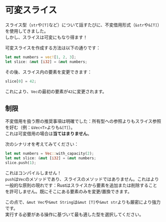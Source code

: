 # 可変スライス

スライス型（`str`や`[T]`など）について話すたびに、不変借用形式（`&str`や`&[T]`）を使用してきました。\
しかし、スライスは可変にもなり得ます！

可変スライスを作成する方法は以下の通りです：

```rust
let mut numbers = vec![1, 2, 3];
let slice: &mut [i32] = &mut numbers;
```

その後、スライス内の要素を変更できます：

```rust
slice[0] = 42;
```

これにより、`Vec`の最初の要素が`42`に変更されます。

## 制限

不変借用を扱う際の推奨事項は明確でした：所有型への参照よりもスライス参照を好む（例：`&Vec<T>`よりも`&[T]`）。\
これは可変借用の場合は**当てはまりません**。

次のシナリオを考えてみてください：

```rust
let mut numbers = Vec::with_capacity(2);
let mut slice: &mut [i32] = &mut numbers;
slice.push(1);
```

これはコンパイルしません！\
`push`は`Vec`のメソッドであり、スライスのメソッドではありません。これはより一般的な原則の現れです：Rustはスライスから要素を追加または削除することを許可しません。既にそこにある要素のみを変更/置換できます。

この点で、`&mut Vec`や`&mut String`は`&mut [T]`や`&mut str`よりも厳密により強力です。\
実行する必要がある操作に基づいて最も適した型を選択してください。